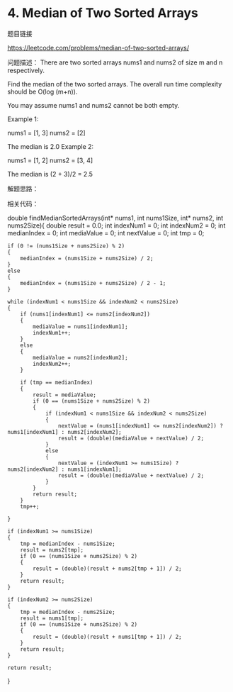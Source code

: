 # 4. Median of Two Sorted Arrays

题目链接 

https://leetcode.com/problems/median-of-two-sorted-arrays/


问题描述：
There are two sorted arrays nums1 and nums2 of size m and n respectively.

Find the median of the two sorted arrays. The overall run time complexity should be O(log (m+n)).

You may assume nums1 and nums2 cannot be both empty.

Example 1:

nums1 = [1, 3]
nums2 = [2]

The median is 2.0
Example 2:

nums1 = [1, 2]
nums2 = [3, 4]

The median is (2 + 3)/2 = 2.5

解题思路：

相关代码：

double findMedianSortedArrays(int* nums1, int nums1Size, int* nums2, int nums2Size){
	double result = 0.0;
	int indexNum1 = 0;
	int indexNum2 = 0;
	int medianIndex = 0;
	int mediaValue = 0;
	int nextValue = 0;
	int tmp = 0;

	if (0 != (nums1Size + nums2Size) % 2)
	{
		medianIndex = (nums1Size + nums2Size) / 2;
	}
	else
	{
		medianIndex = (nums1Size + nums2Size) / 2 - 1;
	}

	while (indexNum1 < nums1Size && indexNum2 < nums2Size)
	{
		if (nums1[indexNum1] <= nums2[indexNum2])
		{
			mediaValue = nums1[indexNum1];
			indexNum1++;
		}
		else
		{
			mediaValue = nums2[indexNum2];
			indexNum2++;
		}

		if (tmp == medianIndex)
		{
			result = mediaValue;
			if (0 == (nums1Size + nums2Size) % 2)
			{
				if (indexNum1 < nums1Size && indexNum2 < nums2Size)
				{
					nextValue = (nums1[indexNum1] <= nums2[indexNum2]) ? nums1[indexNum1] : nums2[indexNum2];
					result = (double)(mediaValue + nextValue) / 2;
				}
				else
				{
					nextValue = (indexNum1 >= nums1Size) ? nums2[indexNum2] : nums1[indexNum1];
					result = (double)(mediaValue + nextValue) / 2;
				}
			}
			return result;
		}
		tmp++;

	}

	if (indexNum1 >= nums1Size)
	{
		tmp = medianIndex - nums1Size;
		result = nums2[tmp];
		if (0 == (nums1Size + nums2Size) % 2)
		{
			result = (double)(result + nums2[tmp + 1]) / 2;
		}
		return result;
	}

	if (indexNum2 >= nums2Size)
	{
		tmp = medianIndex - nums2Size;
		result = nums1[tmp];
		if (0 == (nums1Size + nums2Size) % 2)
		{
			result = (double)(result + nums1[tmp + 1]) / 2;
		}
		return result;
	}

	return result;
}
